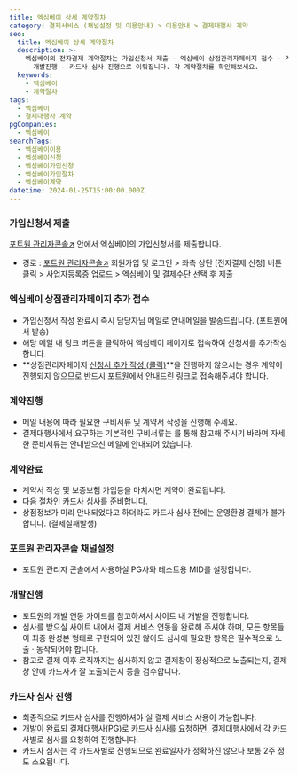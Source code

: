 ```yaml
---
title: 엑심베이 상세 계약절차
category: 결제서비스 (채널설정 및 이용안내) > 이용안내 > 결제대행사 계약
seo:
  title: 엑심베이 상세 계약절차
  description: >-
    엑심베이의 전자결제 계약절차는 가입신청서 제출 - 엑심베이 상점관리자페이지 접수 - 계약진행 - 계약완료 - 포트원 관리자콘솔 채널설정
    - 개발진행 - 카드사 심사 진행으로 이뤄집니다. 각 계약절차를 확인해보세요.
  keywords:
    - 엑심베이
    - 계약절차
tags:
  - 엑심베이
  - 결제대행사 계약
pgCompanies:
  - 엑심베이
searchTags:
  - 엑심베이이용
  - 엑심베이신청
  - 엑심베이가입신청
  - 엑심베이가입절차
  - 엑심베이계약
datetime: 2024-01-25T15:00:00.000Z
---
```


<Callout content="" title="엑심베이와 계약을 맺으시기 위한 절차를 순서대로 알려드립니다." />

### **가입신청서 제출**

[포트원 관리자콘솔↗](https://admin.portone.io/) 안에서 엑심베이의 가입신청서를 제출합니다.

- 경로 : [포트원 관리자콘솔↗](https://admin.portone.io/) 회원가입 및 로그인 > 좌측 상단 \[전자결제 신청] 버튼 클릭 > 사업자등록증 업로드 > 엑심베이 및 결제수단 선택 후 제출

<Callout icon="" title="전자결제 신청방법 보러가기↗" />





### **엑심베이 상점관리자페이지 추가 접수**<Highlight text="(중요)" />

- 가입신청서 작성 완료시 즉시 담당자님 메일로 안내메일을 발송드립니다. (포트원에서 발송)
- 해당 메일 내 링크 버튼을 클릭하여 엑심베이 페이지로 접속하여 신청서를 추가작성합니다.
- \*\*상점관리자페이지 [신청서 추가 작성 (클릭)](https://pgonline.eximbay.com/signup?partnerCode=PORTONE)\*\*을 진행하지 않으시는 경우 계약이 진행되지 않으므로 반드시 포트원에서 안내드린 링크로 접속해주셔야 합니다.

### **계약진행**

- 메일 내용에 따라 필요한 구비서류 및 계약서 작성을 진행해 주세요.
- 결제대행사에서 요구하는 기본적인 구비서류는 를 통해 참고해 주시기 바라며 자세한 준비서류는 안내받으신 메일에 안내되어 있습니다.

<Callout title="계약 구비서류 보러가기 ↗" icon="" />

### **계약완료**

- 계약서 작성 및 보증보험 가입등을 마치시면 계약이 완료됩니다.
- 다음 절차인 카드사 심사를 준비합니다.
- 상점정보가 미리 안내되었다고 하더라도 카드사 심사 전에는 운영환경 결제가 불가합니다. (결제실패발생)

### **포트원 관리자콘솔 채널설정**

- 포트원 관리자 콘솔에서 사용하실 PG사와 테스트용 MID를 설정합니다.

<Callout icon="" title="엑심베이 채널설정방법 보러가기 ↗" />

### **개발진행**

- 포트원의 개발 연동 가이드를 참고하셔서 사이트 내 개발을 진행합니다.
- 심사를 받으실 사이트 내에서 결제 서비스 연동을 완료해 주셔야 하며, 모든 항목들이 최종 완성본 형태로 구현되어 있진 않아도 심사에 필요한 항목은 필수적으로 노출 · 동작되어야 합니다.
- 참고로 결제 이후 로직까지는 심사하지 않고 결제창이 정상적으로 노출되는지, 결제창 안에 카드사가 잘 노출되는지 등을 검수합니다.

### **카드사 심사 진행**

- 최종적으로 카드사 심사를 진행하셔야 실 결제 서비스 사용이 가능합니다.
- 개발이 완료되 결제대행사(PG)로 카드사 심사를 요청하면, 결제대행사에서 각 카드사별로 심사를 요청하여 진행합니다.
- 카드사 심사는 각 카드사별로 진행되므로 완료일자가 정확하진 않으나 보통 2주 정도 소요됩니다.
